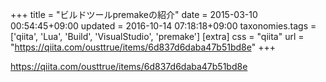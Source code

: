 +++
title = "ビルドツールpremakeの紹介"
date = 2015-03-10 00:54:45+09:00
updated = 2016-10-14 07:18:18+09:00
taxonomies.tags = ['qiita', 'Lua', 'Build', 'VisualStudio', 'premake']
[extra]
css = "qiita"
url = "https://qiita.com/ousttrue/items/6d837d6daba47b51bd8e"
+++

<https://qiita.com/ousttrue/items/6d837d6daba47b51bd8e>

